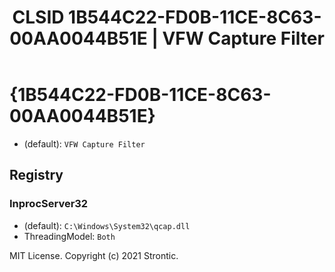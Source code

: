 ﻿---
title: "CLSID 1B544C22-FD0B-11CE-8C63-00AA0044B51E | VFW Capture Filter"
excerpt: What is COM-Object CLSID 1B544C22-FD0B-11CE-8C63-00AA0044B51E?
---

# {1B544C22-FD0B-11CE-8C63-00AA0044B51E}

* (default): `VFW Capture Filter`

## Registry


### InprocServer32

* (default): `C:\Windows\System32\qcap.dll`
* ThreadingModel: `Both`

MIT License. Copyright (c) 2021 Strontic.


